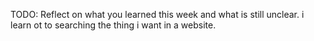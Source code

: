 TODO: Reflect on what you learned this week and what is still unclear.
i learn ot to searching the thing i want in a website.
